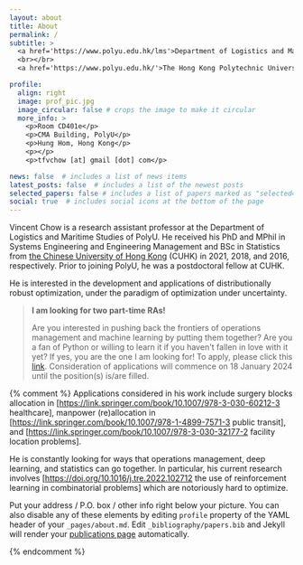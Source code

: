 ```yaml
---
layout: about
title: About
permalink: /
subtitle: >
  <a href='https://www.polyu.edu.hk/lms'>Department of Logistics and Maritime Studies</a>
  <br></br>
  <a href='https://www.polyu.edu.hk/'>The Hong Kong Polytechnic University (PolyU)</a>

profile:
  align: right
  image: prof_pic.jpg
  image_circular: false # crops the image to make it circular
  more_info: >
    <p>Room CD401e</p>
    <p>CMA Building, PolyU</p>
    <p>Hung Hom, Hong Kong</p>
    <p></p>
    <p>tfvchow [at] gmail [dot] com</p>

news: false  # includes a list of news items
latest_posts: false  # includes a list of the newest posts
selected_papers: false # includes a list of papers marked as "selected={true}"
social: true  # includes social icons at the bottom of the page
---
```


Vincent Chow is a research assistant professor at the Department of Logistics and Maritime Studies of PolyU. He received his PhD and MPhil in Systems Engineering and Engineering Management and BSc in Statistics from [the Chinese University of Hong Kong](https://www.cuhk.edu.hk) (CUHK) in 2021, 2018, and 2016, respectively. Prior to joining PolyU, he was a postdoctoral fellow at CUHK.

He is interested in the development and applications of distributionally robust optimization, under the paradigm of optimization under uncertainty.

> **I am looking for two part-time RAs!**
> 
> Are you interested in pushing back the frontiers of operations management and machine learning by putting them together? Are you a fan of Python or willing to learn it if you haven't fallen in love with it yet? If yes, you are the one I am looking for! To apply, please click this [link](https://jobs.polyu.edu.hk/job_detail.php?job=240111013). Consideration of applications will commence on 18 January 2024 until the position(s) is/are filled.






{% comment %}
Applications considered in his work include surgery blocks allocation in [https://link.springer.com/book/10.1007/978-3-030-60212-3 healthcare], manpower (re)allocation in [https://link.springer.com/book/10.1007/978-1-4899-7571-3 public transit], and [https://link.springer.com/book/10.1007/978-3-030-32177-2 facility location problems].

He is constantly looking for ways that operations management, deep learning, and statistics can go together. In particular, his current research involves [https://doi.org/10.1016/j.tre.2022.102712 the use of reinforcement learning in combinatorial problems] which are notoriously hard to optimize.

Put your address / P.O. box / other info right below your picture. You can also disable any of these elements by editing `profile` property of the YAML header of your `_pages/about.md`. Edit `_bibliography/papers.bib` and Jekyll will render your [publications page](/al-folio/publications/) automatically.

{% endcomment %}
